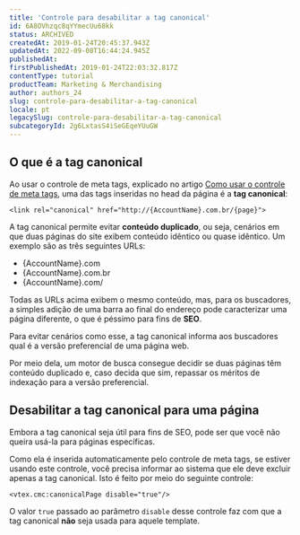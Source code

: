 ```yaml
---
title: 'Controle para desabilitar a tag canonical'
id: 6A8OVhzqc8qYYmecUu68kk
status: ARCHIVED
createdAt: 2019-01-24T20:45:37.943Z
updatedAt: 2022-09-08T16:44:24.945Z
publishedAt: 
firstPublishedAt: 2019-01-24T22:03:32.817Z
contentType: tutorial
productTeam: Marketing & Merchandising
author: authors_24
slug: controle-para-desabilitar-a-tag-canonical
locale: pt
legacySlug: controle-para-desabilitar-a-tag-canonical
subcategoryId: 2g6LxtasS4iSeGEqeYUuGW
---
```


## O que é a tag canonical

Ao usar o controle de meta tags, explicado no artigo [Como usar o controle de meta tags](/pt/faq/como-usar-o-controle-de-meta-tags), uma das tags inseridas no head da página é a __tag canonical__:

`<link rel="canonical" href="http://{AccountName}.com.br/{page}">`

A tag canonical permite evitar __conteúdo duplicado__, ou seja, cenários em que duas páginas do site exibem conteúdo idêntico ou quase idêntico. Um exemplo são as três seguintes URLs:
- {AccountName}.com
- {AccountName}.com.br
- {AccountName}.com/

Todas as URLs acima exibem o mesmo conteúdo, mas, para os buscadores, a simples adição de uma barra ao final do endereço pode caracterizar uma página diferente, o que é péssimo para fins de __SEO__.

Para evitar cenários como esse, a tag canonical informa aos buscadores qual é a versão preferencial de uma página web.

Por meio dela, um motor de busca consegue decidir se duas páginas têm conteúdo duplicado e, caso decida que sim, repassar os méritos de indexação para a versão preferencial.

## Desabilitar a tag canonical para uma página

Embora a tag canonical seja útil para fins de SEO, pode ser que você não queira usá-la para páginas específicas.

Como ela é inserida automaticamente pelo controle de meta tags, se estiver usando este controle, você precisa informar ao sistema que ele deve excluir apenas a tag canonical. Isto é feito por meio do seguinte controle:

`<vtex.cmc:canonicalPage disable="true"/>`

O valor `true` passado ao parâmetro `disable` desse controle faz com que a tag canonical __não__ seja usada para aquele template.
